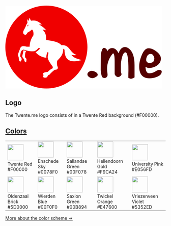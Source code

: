 ![Twente.me](./logo.svg)

## Logo

The Twente.me logo consists of in a Twente Red background (#F00000).

## [Colors](./COLORS.md)

<table>
  <tbody>
    <tr>
      <td>
        <img alt="" height="50" width="50" src="https://raw.githubusercontent.com/TwenteMe/branding/master/examples/colors/twente-red.svg?sanitize=true">
        <div>Twente Red</div>
        <div>#F00000</div>
      </td>
      <td>
        <img alt="" height="50" width="50" src="https://raw.githubusercontent.com/TwenteMe/branding/master/examples/colors/enschede-sky.svg?sanitize=true">
        <div>Enschede Sky</div>
        <div>#0078F0</div>
      </td>
      <td>
        <img alt="" height="50" width="50" src="https://raw.githubusercontent.com/TwenteMe/branding/master/examples/colors/sallandse-green.svg?sanitize=true">
        <div>Sallandse Green</div>
        <div>#00F078</div>
      </td>
      <td>
        <img alt="" height="50" width="50" src="https://raw.githubusercontent.com/TwenteMe/branding/master/examples/colors/hellendoorn-gold.svg?sanitize=true">
        <div>Hellendoorn Gold</div>
        <div>#F9CA24</div>
      </td>
      <td>
        <img alt="" height="50" width="50" src="https://raw.githubusercontent.com/TwenteMe/branding/master/examples/colors/university-pink.svg?sanitize=true">
        <div>University Pink</div>
        <div>#E056FD</div>
      </td>
    </tr>
    <tr>
      <td>
        <img alt="" height="50" width="50" src="https://raw.githubusercontent.com/TwenteMe/branding/master/examples/colors/oldenzaal-brick.svg?sanitize=true">
        <div>Oldenzaal Brick</div>
        <div>#5D0000</div>
      </td>
      <td>
        <img alt="" height="50" width="50" src="https://raw.githubusercontent.com/TwenteMe/branding/master/examples/colors/wierden-blue.svg?sanitize=true">
        <div>Wierden Blue</div>
        <div>#00F0F0</div>
      </td>
      <td>
        <img alt="" height="50" width="50" src="https://raw.githubusercontent.com/TwenteMe/branding/master/examples/colors/saxion-green.svg?sanitize=true">
        <div>Saxion Green</div>
        <div>#00B894</div>
      </td>
      <td>
        <img alt="" height="50" width="50" src="https://raw.githubusercontent.com/TwenteMe/branding/master/examples/colors/twickel-orange.svg?sanitize=true">
        <div>Twickel Orange</div>
        <div>#E47600</div>
      </td>
      <td>
        <img alt="" height="50" width="50" src="https://raw.githubusercontent.com/TwenteMe/branding/master/examples/colors/vriezenveen-violet.svg?sanitize=true">
        <div>Vriezenveen Violet</div>
        <div>#5352ED</div>
      </td>
    </tr>
  </tbody>
</table>

[More about the color scheme →](./COLORS.md)
